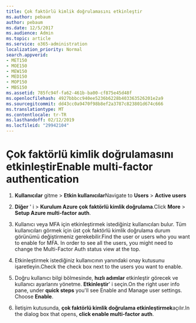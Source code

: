 ```yaml
---
title: Çok faktörlü kimlik doğrulamasını etkinleştir
ms.author: pebaum
author: pebaum
ms.date: 12/5/2017
ms.audience: Admin
ms.topic: article
ms.service: o365-administration
localization_priority: Normal
search.appverid:
- MET150
- MOE150
- MEW150
- MED150
- MOP150
- MBS150
ms.assetid: 785fc94f-fa62-461b-ba00-cf875e45d48f
ms.openlocfilehash: 4927bbbcc940ee5236b6228b403363526201e2a9
ms.sourcegitcommit: dd43cc0a9470f98b8ef2a3787c823801d674c666
ms.translationtype: MT
ms.contentlocale: tr-TR
ms.lasthandoff: 02/12/2019
ms.locfileid: "29942104"
---
```

# <a name="enable-multi-factor-authentication"></a><span data-ttu-id="fee69-102">Çok faktörlü kimlik doğrulamasını etkinleştir</span><span class="sxs-lookup"><span data-stu-id="fee69-102">Enable multi-factor authentication</span></span>

1. <span data-ttu-id="fee69-103">**Kullanıcılar** gitme \> **Etkin kullanıcılar**</span><span class="sxs-lookup"><span data-stu-id="fee69-103">Navigate to **Users** \> **Active users**</span></span>
    
2. <span data-ttu-id="fee69-104">**Diğer** ' i \> **Kurulum Azure çok faktörlü kimlik doğrulama**.</span><span class="sxs-lookup"><span data-stu-id="fee69-104">Click **More** \> **Setup Azure multi-factor auth**.</span></span> 
    
3. <span data-ttu-id="fee69-p101">Kullanıcı veya MFA için etkinleştirmek istediğiniz kullanıcıları bulur. Tüm kullanıcıları görmek için üst çok faktörlü kimlik doğrulama durum görünümü değiştirmeniz gerekebilir.</span><span class="sxs-lookup"><span data-stu-id="fee69-p101">Find the user or users who you want to enable for MFA. In order to see all the users, you might need to change the Multi-Factor Auth status view at the top.</span></span>
    
4. <span data-ttu-id="fee69-107">Etkinleştirmek istediğiniz kullanıcının yanındaki onay kutusunu işaretleyin.</span><span class="sxs-lookup"><span data-stu-id="fee69-107">Check the check box next to the users you want to enable.</span></span>
    
5.  <span data-ttu-id="fee69-p102">Doğru kullanıcı bilgi bölmesinde, **hızlı adımlar** etkinleştir görecek ve kullanıcı ayarlarını yönetme. **Etkinleştir**' i seçin.</span><span class="sxs-lookup"><span data-stu-id="fee69-p102">On the right user info pane, under **quick steps** you'll see Enable and Manage user settings. Choose **Enable**.</span></span> 
    
6. <span data-ttu-id="fee69-110">İletişim kutusunda, **çok faktörlü kimlik doğrulama etkinleştirmek**açılır.</span><span class="sxs-lookup"><span data-stu-id="fee69-110">In the dialog box that opens, **click enable multi-factor auth**.</span></span> 
    


